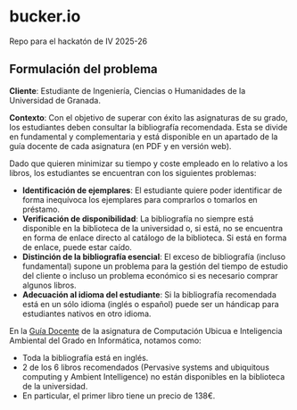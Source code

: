 # bucker.io
Repo para el hackatón de IV 2025-26

## Formulación del problema

**Cliente**: Estudiante de Ingeniería, Ciencias o Humanidades de la Universidad de Granada.

**Contexto**: Con el objetivo de superar con éxito las asignaturas de su grado, los estudiantes deben consultar la bibliografía recomendada. Esta se divide en fundamental y complementaria y está disponible en un apartado de la guía docente de cada asignatura (en PDF y en versión web).

Dado que quieren minimizar su tiempo y coste empleado en lo relativo a los libros, los estudiantes se encuentran con los siguientes problemas:

* **Identificación de ejemplares**: El estudiante quiere poder identificar de forma inequívoca los ejemplares para comprarlos o tomarlos en préstamo.
* **Verificación de disponibilidad**: La bibliografía no siempre está disponible en la biblioteca de la universidad o, si está, no se encuentra en forma de enlace directo al catálogo de la biblioteca. Si está en forma de enlace, puede estar caído.
* **Distinción de la bibliografía esencial**: El exceso de bibliografía (incluso fundamental) supone un problema para la gestión del tiempo de estudio del cliente o incluso un problema económico si es necesario comprar algunos libros.
* **Adecuación al idioma del estudiante**: Si la bibliografía recomendada está en un sólo idioma (inglés o español) puede ser un hándicap para estudiantes nativos en otro idioma.


En la [Guía Docente](https://www.ugr.es/estudiantes/grados/grado-ingenieria-informatica/computacubicua-inteligambiental-etecnolinf/guia-docente) de la asignatura de Computación Ubicua e Inteligencia Ambiental del Grado en Informática, notamos como:

- Toda la bibliografía está en inglés.
- 2 de los 6 libros recomendados (Pervasive systems and ubiquitous computing y Ambient Intelligence) no están disponibles en la biblioteca de la universidad.
- En particular, el primer libro tiene un precio de 138€.

